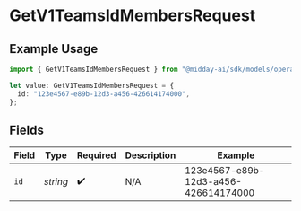 # GetV1TeamsIdMembersRequest

## Example Usage

```typescript
import { GetV1TeamsIdMembersRequest } from "@midday-ai/sdk/models/operations";

let value: GetV1TeamsIdMembersRequest = {
  id: "123e4567-e89b-12d3-a456-426614174000",
};
```

## Fields

| Field                                | Type                                 | Required                             | Description                          | Example                              |
| ------------------------------------ | ------------------------------------ | ------------------------------------ | ------------------------------------ | ------------------------------------ |
| `id`                                 | *string*                             | :heavy_check_mark:                   | N/A                                  | 123e4567-e89b-12d3-a456-426614174000 |